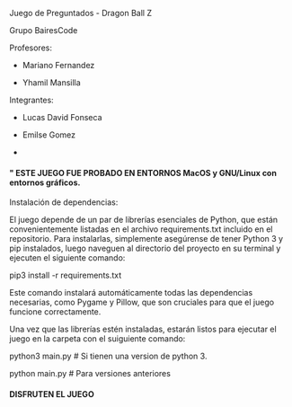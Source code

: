 Juego de Preguntados - Dragon Ball Z

Grupo BairesCode

Profesores:

- Mariano Fernandez

- Yhamil Mansilla

Integrantes:

- Lucas David Fonseca

- Emilse Gomez

- 

#### " ESTE JUEGO FUE PROBADO EN ENTORNOS MacOS y GNU/Linux con entornos gráficos. ####

Instalación de dependencias:

El juego depende de un par de librerías esenciales de Python, que están convenientemente listadas en el archivo requirements.txt incluido en el repositorio. Para instalarlas, simplemente asegúrense de tener Python 3 y pip instalados, luego naveguen al directorio del proyecto en su terminal y ejecuten el siguiente comando:

pip3 install -r requirements.txt

Este comando instalará automáticamente todas las dependencias necesarias, como Pygame y Pillow, que son cruciales para que el juego funcione correctamente.

Una vez que las librerías estén instaladas, estarán listos para ejecutar el juego en la carpeta con el suiguiente comando:

python3 main.py # Si tienen una version de python 3.

python main.py # Para versiones anteriores

#### DISFRUTEN EL JUEGO ####

